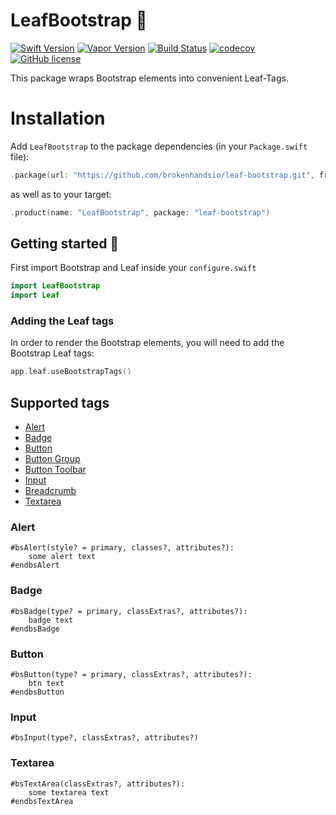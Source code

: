# LeafBootstrap 🍃

[![Swift Version](https://img.shields.io/badge/Swift-5.7-brightgreen.svg)](http://swift.org)
[![Vapor Version](https://img.shields.io/badge/Vapor-4-30B6FC.svg)](http://vapor.codes)
[![Build Status](https://github.com/brokenhandsio/leaf-bootstrap/workflows/CI/badge.svg?branch=vapor-4)](https://github.com/brokenhandsio/leaf-bootstrap/actions)
[![codecov](https://codecov.io/gh/nodes-vapor/bootstrap/branch/master/graph/badge.svg)](https://codecov.io/gh/nodes-vapor/leaf-bootstrap)
[![GitHub license](https://img.shields.io/badge/license-MIT-blue.svg)](https://raw.githubusercontent.com/nodes-vapor/bootstrap/master/LICENSE)

This package wraps Bootstrap elements into convenient Leaf-Tags.


# Installation

Add `LeafBootstrap` to the package dependencies (in your `Package.swift` file):

```swift
.package(url: "https://github.com/brokenhandsio/leaf-bootstrap.git", from: "1.0.0-beta.3")
```

as well as to your target:

```swift
.product(name: "LeafBootstrap", package: "leaf-bootstrap")
```

## Getting started 🚀

First import Bootstrap and Leaf inside your `configure.swift`

```swift
import LeafBootstrap
import Leaf
```

### Adding the Leaf tags

In order to render the Bootstrap elements, you will need to add the Bootstrap Leaf tags:

```swift 
app.leaf.useBootstrapTags()
```

## Supported tags

- [Alert](#alert)
- [Badge](#badge)
- [Button](#button)
- [Button Group](#button-group)
- [Button Toolbar](#button-toolbar)
- [Input](#input)
- [Breadcrumb](#breadcrumb)
- [Textarea](#textarea)

### Alert

```
#bsAlert(style? = primary, classes?, attributes?): 
    some alert text
#endbsAlert
```

### Badge

```
#bsBadge(type? = primary, classExtras?, attributes?): 
    badge text 
#endbsBadge
```

### Button

```
#bsButton(type? = primary, classExtras?, attributes?):  
    btn text
#endbsButton
```

### Input

```
#bsInput(type?, classExtras?, attributes?)
```

### Textarea

```
#bsTextArea(classExtras?, attributes?):
    some textarea text
#endbsTextArea
```
